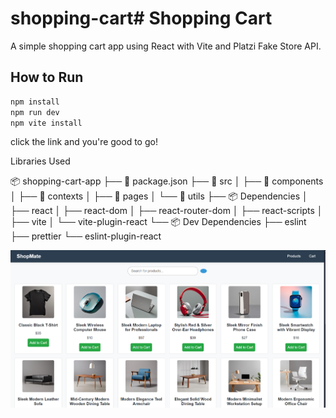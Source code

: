 # shopping-cart# Shopping Cart

A simple shopping cart app using React with Vite and Platzi Fake Store API.

## How to Run

```bash
npm install
npm run dev
npm vite install
```

click the link and you're good to go!

Libraries Used

📦 shopping-cart-app
├── 📄 package.json
├── 📂 src
│   ├── 📂 components
│   ├── 📂 contexts
│   ├── 📂 pages
│   └── 📂 utils
├── 📦 Dependencies
│   ├── react
│   ├── react-dom
│   ├── react-router-dom
│   ├── react-scripts
│   ├── vite
│   └── vite-plugin-react
└── 📦 Dev Dependencies
    ├── eslint
    ├── prettier
    └── eslint-plugin-react

![alt text](image.png)